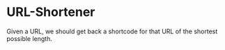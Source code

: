 # URL-Shortener
Given a URL, we should get back a shortcode for that URL of the shortest possible length.
